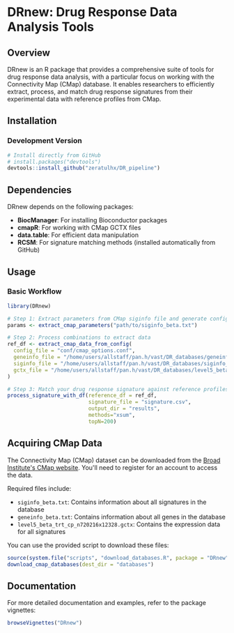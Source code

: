 # DRnew: Drug Response Data Analysis Tools

## Overview

DRnew is an R package that provides a comprehensive suite of tools for drug response data analysis, with a particular focus on working with the Connectivity Map (CMap) database. It enables researchers to efficiently extract, process, and match drug response signatures from their experimental data with reference profiles from CMap.

## Installation

### Development Version

```r
# Install directly from GitHub
# install.packages("devtools")
devtools::install_github("zeratulhx/DR_pipeline")
```

## Dependencies

DRnew depends on the following packages:

- **BiocManager**: For installing Bioconductor packages
- **cmapR**: For working with CMap GCTX files
- **data.table**: For efficient data manipulation
- **RCSM**: For signature matching methods (installed automatically from GitHub)

## Usage

### Basic Workflow

```r
library(DRnew)

# Step 1: Extract parameters from CMap siginfo file and generate configuration file
params <- extract_cmap_parameters("path/to/siginfo_beta.txt")

# Step 2: Process combinations to extract data
ref_df <- extract_cmap_data_from_config(
  config_file = "conf/cmap_options.conf",
  geneinfo_file = "/home/users/allstaff/pan.h/vast/DR_databases/geneinfo_beta.txt",
  siginfo_file = "/home/users/allstaff/pan.h/vast/DR_databases/siginfo_beta.txt",
  gctx_file = "/home/users/allstaff/pan.h/vast/DR_databases/level5_beta_all_n1201944x12328.gctx",
)

# Step 3: Match your drug response signature against reference profiles
process_signature_with_df(reference_df = ref_df,
                          signature_file = "signature.csv",
                          output_dir = "results",
                          methods="xsum",
                          topN=200)
```

## Acquiring CMap Data

The Connectivity Map (CMap) dataset can be downloaded from the [Broad Institute's CMap website](https://clue.io/). You'll need to register for an account to access the data.

Required files include:
- `siginfo_beta.txt`: Contains information about all signatures in the database
- `geneinfo_beta.txt`: Contains information about all genes in the database
- `level5_beta_trt_cp_n720216x12328.gctx`: Contains the expression data for all signatures

You can use the provided script to download these files:

```r
source(system.file("scripts", "download_databases.R", package = "DRnew"))
download_cmap_databases(dest_dir = "databases")
```

## Documentation

For more detailed documentation and examples, refer to the package vignettes:

```r
browseVignettes("DRnew")
```

